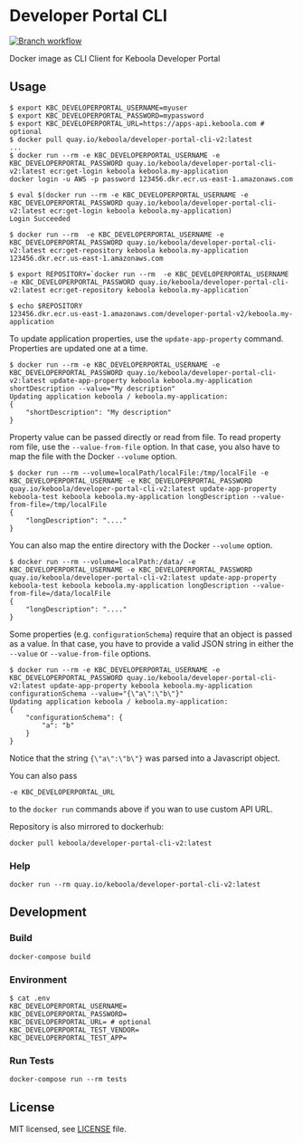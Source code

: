 # Developer Portal CLI

[![Branch workflow](https://github.com/keboola/developer-portal-cli-v2/actions/workflows/branch.yml/badge.svg)](https://github.com/keboola/developer-portal-cli-v2/actions/workflows/branch.yml)

Docker image as CLI Client for Keboola Developer Portal

## Usage

```
$ export KBC_DEVELOPERPORTAL_USERNAME=myuser
$ export KBC_DEVELOPERPORTAL_PASSWORD=mypassword
$ export KBC_DEVELOPERPORTAL_URL=https://apps-api.keboola.com # optional
$ docker pull quay.io/keboola/developer-portal-cli-v2:latest
...
$ docker run --rm -e KBC_DEVELOPERPORTAL_USERNAME -e KBC_DEVELOPERPORTAL_PASSWORD quay.io/keboola/developer-portal-cli-v2:latest ecr:get-login keboola keboola.my-application
docker login -u AWS -p password 123456.dkr.ecr.us-east-1.amazonaws.com

$ eval $(docker run --rm -e KBC_DEVELOPERPORTAL_USERNAME -e KBC_DEVELOPERPORTAL_PASSWORD quay.io/keboola/developer-portal-cli-v2:latest ecr:get-login keboola keboola.my-application)
Login Succeeded

$ docker run --rm  -e KBC_DEVELOPERPORTAL_USERNAME -e KBC_DEVELOPERPORTAL_PASSWORD quay.io/keboola/developer-portal-cli-v2:latest ecr:get-repository keboola keboola.my-application
123456.dkr.ecr.us-east-1.amazonaws.com

$ export REPOSITORY=`docker run --rm  -e KBC_DEVELOPERPORTAL_USERNAME -e KBC_DEVELOPERPORTAL_PASSWORD quay.io/keboola/developer-portal-cli-v2:latest ecr:get-repository keboola keboola.my-application`

$ echo $REPOSITORY
123456.dkr.ecr.us-east-1.amazonaws.com/developer-portal-v2/keboola.my-application
```

To update application properties, use the `update-app-property` command. Properties are updated one at a time. 
 
```
$ docker run --rm -e KBC_DEVELOPERPORTAL_USERNAME -e KBC_DEVELOPERPORTAL_PASSWORD quay.io/keboola/developer-portal-cli-v2:latest update-app-property keboola keboola.my-application shortDescription --value="My description"
Updating application keboola / keboola.my-application:
{
    "shortDescription": "My description"
}
```

Property value can be passed directly or read from file. To read property rom file, use the `--value-from-file` option. 
In that case, you also have to map the file with the Docker `--volume` option.

```
$ docker run --rm --volume=localPath/localFile:/tmp/localFile -e KBC_DEVELOPERPORTAL_USERNAME -e KBC_DEVELOPERPORTAL_PASSWORD quay.io/keboola/developer-portal-cli-v2:latest update-app-property keboola-test keboola keboola.my-application longDescription --value-from-file=/tmp/localFile
{
    "longDescription": "...."
}
```

You can also map the entire directory with the Docker `--volume` option.

```
$ docker run --rm --volume=localPath:/data/ -e KBC_DEVELOPERPORTAL_USERNAME -e KBC_DEVELOPERPORTAL_PASSWORD quay.io/keboola/developer-portal-cli-v2:latest update-app-property keboola-test keboola keboola.my-application longDescription --value-from-file=/data/localFile
{
    "longDescription": "...."
}
```

Some properties (e.g. `configurationSchema`) require that an object is passed as a value. In that case, you
have to provide a valid JSON string in either the `--value` or `--value-from-file` options.

```
$ docker run --rm -e KBC_DEVELOPERPORTAL_USERNAME -e KBC_DEVELOPERPORTAL_PASSWORD quay.io/keboola/developer-portal-cli-v2:latest update-app-property keboola keboola.my-application configurationSchema --value="{\"a\":\"b\"}"
Updating application keboola / keboola.my-application:
{
    "configurationSchema": {
        "a": "b"
    }
}
```

Notice that the string `{\"a\":\"b\"}` was parsed into a Javascript object. 

You can also pass
```
-e KBC_DEVELOPERPORTAL_URL
```

to the `docker run` commands above if you wan to use custom API URL. 

Repository is also mirrored to dockerhub:

```
docker pull keboola/developer-portal-cli-v2:latest
```

### Help

```
docker run --rm quay.io/keboola/developer-portal-cli-v2:latest
```

## Development

### Build

```
docker-compose build
```


### Environment

```
$ cat .env
KBC_DEVELOPERPORTAL_USERNAME=
KBC_DEVELOPERPORTAL_PASSWORD=
KBC_DEVELOPERPORTAL_URL= # optional
KBC_DEVELOPERPORTAL_TEST_VENDOR=
KBC_DEVELOPERPORTAL_TEST_APP=
```

### Run Tests

```
docker-compose run --rm tests
```

## License

MIT licensed, see [LICENSE](./LICENSE) file.
